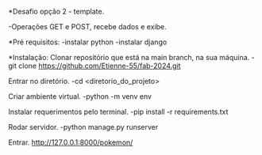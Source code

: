 *Desafio opção 2 - template.

-Operações GET e POST, recebe dados e exibe.

*Pré requisitos:
-instalar python
-instalar django

*Instalação:
Clonar repositório que está na main branch, na sua máquina.
-git clone <https://github.com/Etienne-55/fab-2024.git>

Entrar no diretório.
-cd <diretorio_do_projeto>

Criar ambiente virtual.
-python -m venv env

Instalar requerimentos pelo terminal.
-pip install -r requirements.txt

Rodar servidor.
-python manage.py runserver

Entrar.
http://127.0.0.1:8000/pokemon/
